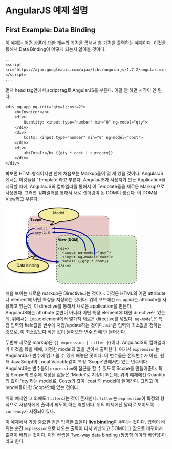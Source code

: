 AngularJS 예제 설명
===================

First Example: Data Binding
---------------------------
이 예제는 어떤 상품에 대한 개수와 가격을 곱해서 총 가격을 출력하는 예제이다. 이것을 통해서 Data Binding이 어떻게 되는지 알아볼 것이다.   
~~~
...
<script src="https://ajax.googleapis.com/ajax/libs/angularjs/1.7.2/angular.min.js"></script>
...
~~~

먼저 head tag안에서 script tag로 AngularJS를 부른다. 이걸 안 하면 시작이 안 된다.

~~~
<div ng-app ng-init="qty=1;cost=2">
	<b>Invoice:</b>
	<div>
		Quantity: <input type="number" min="0" ng-model="qty">
	</div>
	<div>
		Costs: <input type="number" min="0" ng-model="cost">
	</div>
	<div>
		<b>Total:</b> {{qty * cost | currency}}
	</div>
</div>
~~~
봐보면 HTML형식이지만 안에 처음보는 Markup들이 몇 개 있을 것이다. AngularJS에서는 이것들을 'Template'라고 부른다. AngularJS가 사용자가 만든 Application을 시작할 때에, AngularJS의 컴파일러를 통해서 이 Template들을 새로운 Markup으로 사용한다. 그러면 컴파일러를 통해서 새로 렌더링이 된 DOM이 생긴다. 이 DOM을 View라고 부른다.  

![Scope-DOM](databinding.png)

처음 보이는 새로운 markup은 Directive라는 것이다. 이것은 HTML의 어떤 attribute나 element에 어떤 특징을 지정하는 것이다. 위의 코드에선 `ng-app`라는 attribute를 사용하고 있는데, 이 directive를 통해서 새로운 application을 만든다.   
AngularJS에는 attribute 뿐만이 아니라 어떤 특정 element에 대한 directive도 있는데, 위에서는 `input` element에서 몇가지 새로운 directive를 넣었다. `ng-model`은 특정 입력의 field값을 변수에 저장/update하는 것이다. `min`은 입력의 최소값을 정하는 것으로, 이 최소값보다 작은 값이 들어오면 변수 안에 안 들어간다.   
  
두번째 새로운 markup은 `{{ expression | filter }}`이다. AngularJS의 컴파일러가 이것을 봤을 때에, 지정한 model의 값을 받아서 출력한다. 여기서 `expression`는 AngularJS가 변수에 읽고 쓸 수 있게 해놓은 곳이다. 이 변수들은 전역변수가 아닌, 원래 JavaScript의 Local Variable같이 특정 'Scope'안에서만 있는 변수이다. AngularJS는 변수들이 `expression`에 접근을 할 수 있도록 Scope를 만들어준다. 특정 Scope의 변수에 저장된 값들은 'Model'로 지정이 되는데, 위의 예제에선 Quantity의 값이 'qty'라는 model로, Costs의 값이 'cost'의 model에 들어간다. 그리고 이 model들이 한 Scope안에 있는 것이다.   
  
위의 예제엔 그 외에도 `filter`라는 것이 존재한다. `filter`는 `expression`이 특정의 형식으로 사용자에게 출력이 되도록 하는 역할이다. 위의 예제에선 달러로 보이도록 `currency`가 지정되어있다.  
  
이 예제에서 가장 중요한 점은 입력한 값들이 **live binding**이 된다는 것이다. 입력이 바뀌는 순간 `expression`으로 나오는 출력이 다시 계산되고 DOM이 그 값으로 바뀌어서 출력이 바뀌는 것이다. 이런 컨셉을 Two-way data binding (쌍방향 데이터 바인딩)이라고 한다.

